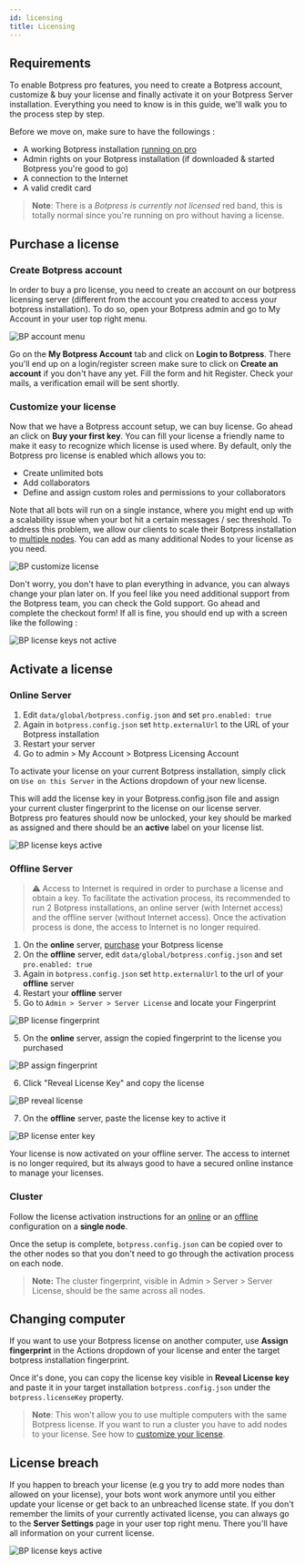 ```yaml
---
id: licensing
title: Licensing
---
```


## Requirements

To enable Botpress pro features, you need to create a Botpress account, customize & buy your license and finally activate it on your Botpress Server installation. Everything you need to know is in this guide, we'll walk you to the process step by step.

Before we move on, make sure to have the followings :

- A working Botpress installation [running on pro](/docs/pro/about-pro#activate-pro)
- Admin rights on your Botpress installation (if downloaded & started Botpress you're good to go)
- A connection to the Internet
- A valid credit card

> **Note**: There is a _Botpress is currently not licensed_ red band, this is totally normal since you're running on pro without having a license.

## Purchase a license

### Create Botpress account

In order to buy a pro license, you need to create an account on our botpress licensing server (different from the account you created to access your botpress installation). To do so, open your Botpress admin and go to My Account in your user top right menu.

![BP account menu](/img/bp-account-menu.jpg)

Go on the **My Botpress Account** tab and click on **Login to Botpress**. There you'll end up on a login/register screen make sure to click on **Create an account** if you don't have any yet. Fill the form and hit Register. Check your mails, a verification email will be sent shortly.

### Customize your license

Now that we have a Botpress account setup, we can buy license. Go ahead an click on **Buy your first key**. You can fill your license a friendly name to make it easy to recognize which license is used where. By default, only the Botpress pro license is enabled which allows you to:

- Create unlimited bots
- Add collaborators
- Define and assign custom roles and permissions to your collaborators

Note that all bots will run on a single instance, where you might end up with a scalability issue when your bot hit a certain messages / sec threshold. To address this problem, we allow our clients to scale their Botpress installation to [multiple nodes](/docs/advanced/cluster). You can add as many additional Nodes to your license as you need.

![BP customize license](/img/bp-customize-license.jpg)

Don't worry, you don't have to plan everything in advance, you can always change your plan later on. If you feel like you need additional support from the Botpress team, you can check the Gold support. Go ahead and complete the checkout form! If all is fine, you should end up with a screen like the following :

![BP license keys not active](/img/bp-keys-not-active.jpg)

## Activate a license

### Online Server

1. Edit `data/global/botpress.config.json` and set `pro.enabled: true`
1. Again in `botpress.config.json` set `http.externalUrl` to the URL of your Botpress installation
1. Restart your server
1. Go to admin > My Account > Botpress Licensing Account

To activate your license on your current Botpress installation, simply click on `Use on this Server` in the Actions dropdown of your new license.

This will add the license key in your Botpress.config.json file and assign your current cluster fingerprint to the license on our license server. Botpress pro features should now be unlocked, your key should be marked as assigned and there should be an **active** label on your license list.

![BP license keys active](/img/bp-keys-active.jpg)

### Offline Server

> ⚠️ Access to Internet is required in order to purchase a license and obtain a key. To facilitate the activation process, its recommended to run 2 Botpress installations, an online server (with Internet access) and the offline server (without Internet access). Once the activation process is done, the access to Internet is no longer required.

1. On the **online** server, [purchase](#purchase-a-license) your Botpress license
1. On the **offline** server, edit `data/global/botpress.config.json` and set `pro.enabled: true`
1. Again in `botpress.config.json` set `http.externalUrl` to the url of your **offline** server
1. Restart your **offline** server
1. Go to `Admin > Server > Server License` and locate your Fingerprint

![BP license fingerprint](/img/licensing-fingerprint.png)

5. On the **online** server, assign the copied fingerprint to the license you purchased

![BP assign fingerprint](/img/licensing-assign.png)

6. Click "Reveal License Key" and copy the license

![BP reveal license](/img/licensing-reveal.png)

7. On the **offline** server, paste the license key to active it

![BP license enter key](/img/licensing-enter-key.png)

Your license is now activated on your offline server. The access to internet is no longer required, but its always good to have a secured online instance to manage your licenses.

### Cluster

Follow the license activation instructions for an [online](#online-server) or an [offline](#offline-server) configuration on a **single node**.

Once the setup is complete, `botpress.config.json` can be copied over to the other nodes so that you don't need to go through the activation process on each node.

> **Note:** The cluster fingerprint, visible in Admin > Server > Server License, should be the same across all nodes.

## Changing computer

If you want to use your Botpress license on another computer, use **Assign fingerprint** in the Actions dropdown of your license and enter the target botpress installation fingerprint.

Once it's done, you can copy the license key visible in **Reveal License key** and paste it in your target installation `botpress.config.json` under the `botpress.licenseKey` property.

> **Note**: This won't allow you to use multiple computers with the same Botpress license. If you want to run a cluster you have to add nodes to your license. See how to [customize your license](#customize-your-license).

## License breach

If you happen to breach your license (e.g you try to add more nodes than allowed on your license), your bots wont work anymore until you either update your license or get back to an unbreached license state. If you don't remember the limits of your currently activated license, you can always go to the **Server Settings** page in your user top right menu. There you'll have all information on your current license.

![BP license keys active](/img/bp-server-settings.jpg)
